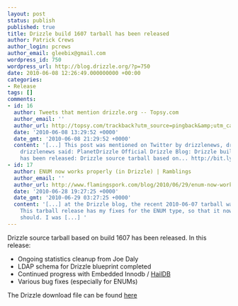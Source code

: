 ```yaml
---
layout: post
status: publish
published: true
title: Drizzle build 1607 tarball has been released
author: Patrick Crews
author_login: pcrews
author_email: gleebix@gmail.com
wordpress_id: 750
wordpress_url: http://blog.drizzle.org/?p=750
date: 2010-06-08 12:26:49.000000000 +00:00
categories:
- Release
tags: []
comments:
- id: 16
  author: Tweets that mention drizzle.org -- Topsy.com
  author_email: ''
  author_url: http://topsy.com/trackback?utm_source=pingback&amp;utm_campaign=L2&amp;url=http://blog.drizzle.org/2010/06/08/drizzle-build-1607-tarball-has-been-released/
  date: '2010-06-08 13:29:52 +0000'
  date_gmt: '2010-06-08 21:29:52 +0000'
  content: '[...] This post was mentioned on Twitter by drizzlenews, drizzlenews.
    drizzlenews said: PlanetDrizzle Official Drizzle Blog: Drizzle build 1607 tarball
    has been released: Drizzle source tarball based on... http://bit.ly/9HLTDu [...] '
- id: 17
  author: ENUM now works properly (in Drizzle) | Ramblings
  author_email: ''
  author_url: http://www.flamingspork.com/blog/2010/06/29/enum-now-works-properly-in-drizzle/
  date: '2010-06-28 19:27:25 +0000'
  date_gmt: '2010-06-29 03:27:25 +0000'
  content: '[...] at the Drizzle blog, the recent 2010-06-07 tarball was announced.
    This tarball release has my fixes for the ENUM type, so that it now works as it
    should. I was [...] '
---
```

Drizzle source tarball based on build 1607 has been released. In this release:
<ul>
	<li> Ongoing statistics cleanup from Joe Daly</li>
	<li> LDAP schema for Drizzle blueprint completed</li>
	<li> Continued progress with Embedded Innodb / <a href="http://www.haildb.com/">HailDB</a></li>
	<li> Various bug fixes (especially for ENUMs)</li>
</ul>
The Drizzle download file can be found <a href="https://launchpad.net/drizzle/dexter/2010-06-07">here</a>

